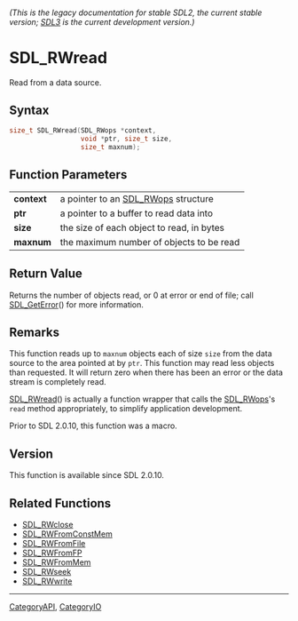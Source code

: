 ###### (This is the legacy documentation for stable SDL2, the current stable version; [SDL3](https://wiki.libsdl.org/SDL3/) is the current development version.)
# SDL_RWread

Read from a data source.

## Syntax

```c
size_t SDL_RWread(SDL_RWops *context,
                  void *ptr, size_t size,
                  size_t maxnum);

```

## Function Parameters

|                 |                                                  |
| --------------- | ------------------------------------------------ |
| **context**     | a pointer to an [SDL_RWops](SDL_RWops) structure |
| **ptr**         | a pointer to a buffer to read data into          |
| **size**        | the size of each object to read, in bytes        |
| **maxnum**      | the maximum number of objects to be read         |

## Return Value

Returns the number of objects read, or 0 at error or end of file; call
[SDL_GetError](SDL_GetError)() for more information.

## Remarks

This function reads up to `maxnum` objects each of size `size` from the
data source to the area pointed at by `ptr`. This function may read less
objects than requested. It will return zero when there has been an error or
the data stream is completely read.

[SDL_RWread](SDL_RWread)() is actually a function wrapper that calls the
[SDL_RWops](SDL_RWops)'s `read` method appropriately, to simplify
application development.

Prior to SDL 2.0.10, this function was a macro.

## Version

This function is available since SDL 2.0.10.

## Related Functions

* [SDL_RWclose](SDL_RWclose)
* [SDL_RWFromConstMem](SDL_RWFromConstMem)
* [SDL_RWFromFile](SDL_RWFromFile)
* [SDL_RWFromFP](SDL_RWFromFP)
* [SDL_RWFromMem](SDL_RWFromMem)
* [SDL_RWseek](SDL_RWseek)
* [SDL_RWwrite](SDL_RWwrite)

----
[CategoryAPI](CategoryAPI), [CategoryIO](CategoryIO)


